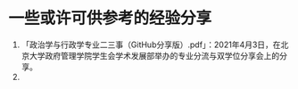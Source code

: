 # 一些或许可供参考的经验分享

1. 「政治学与行政学专业二三事（GitHub分享版）.pdf」：2021年4月3日，在北京大学政府管理学院学生会学术发展部举办的专业分流与双学位分享会上的分享。
2. 
